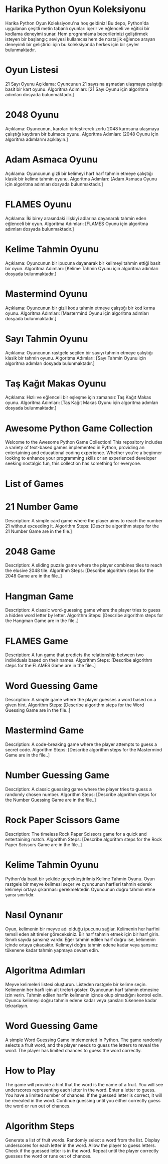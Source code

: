 # Harika Python Oyun Koleksiyonu
Harika Python Oyun Koleksiyonu'na hoş geldiniz! Bu depo, Python'da uygulanan çeşitli metin 
tabanlı oyunları içerir ve eğlenceli ve eğitici bir kodlama deneyimi sunar.
Hem programlama becerilerinizi geliştirmek isteyen bir başlangıç seviyesi kullanıcısı hem de nostaljik eğlence arayan 
deneyimli bir geliştirici için bu koleksiyonda herkes için bir şeyler bulunmaktadır.

# Oyun Listesi
21 Sayı Oyunu
Açıklama: Oyuncunun 21 sayısına aşmadan ulaşmaya çalıştığı basit bir kart oyunu.
Algoritma Adımları: [21 Sayı Oyunu için algoritma adımları dosyada bulunmaktadır.]

# 2048 Oyunu
Açıklama: Oyuncunun, karoları birleştirerek zorlu 2048 karosuna ulaşmaya çalıştığı kaydıran bir bulmaca oyunu.
Algoritma Adımları: [2048 Oyunu için algoritma adımlarını açıklayın.]

# Adam Asmaca Oyunu
Açıklama: Oyuncunun gizli bir kelimeyi harf harf tahmin etmeye çalıştığı klasik bir kelime tahmin oyunu.
Algoritma Adımları: [Adam Asmaca Oyunu için algoritma adımları dosyada bulunmaktadır.]

# FLAMES Oyunu
Açıklama: İki birey arasındaki ilişkiyi adlarına dayanarak tahmin eden eğlenceli bir oyun.
Algoritma Adımları: [FLAMES Oyunu için algoritma adımları dosyada bulunmaktadır.]

# Kelime Tahmin Oyunu
Açıklama: Oyuncunun bir ipucuna dayanarak bir kelimeyi tahmin ettiği basit bir oyun.
Algoritma Adımları: [Kelime Tahmin Oyunu için algoritma adımları dosyada bulunmaktadır.]

# Mastermind Oyunu
Açıklama: Oyuncunun bir gizli kodu tahmin etmeye çalıştığı bir kod kırma oyunu.
Algoritma Adımları: [Mastermind Oyunu için algoritma adımları dosyada bulunmaktadır.]

# Sayı Tahmin Oyunu
Açıklama: Oyuncunun rastgele seçilen bir sayıyı tahmin etmeye çalıştığı klasik bir tahmin oyunu.
Algoritma Adımları: [Sayı Tahmin Oyunu için algoritma adımları dosyada bulunmaktadır.]

# Taş Kağıt Makas Oyunu
Açıklama: Hızlı ve eğlenceli bir eşleşme için zamansız Taş Kağıt Makas oyunu.
Algoritma Adımları: [Taş Kağıt Makas Oyunu için algoritma adımları dosyada bulunmaktadır.]


# Awesome Python Game Collection
Welcome to the Awesome Python Game Collection! This repository includes a variety of text-based games 
implemented in Python, providing an entertaining and educational coding experience. Whether you're a 
beginner looking to enhance your programming skills or an experienced developer 
seeking nostalgic fun, this collection has something for everyone.


# List of Games

# 21 Number Game
Description: A simple card game where the player aims to reach the number 21 without exceeding it.
Algorithm Steps: [Describe algorithm steps for the 21 Number Game are in the file.]

# 2048 Game
Description: A sliding puzzle game where the player combines tiles to reach the elusive 2048 tile.
Algorithm Steps: [Describe algorithm steps for the 2048 Game are in the file..]

# Hangman Game
Description: A classic word-guessing game where the player tries to guess a hidden word letter by letter.
Algorithm Steps: [Describe algorithm steps for the Hangman Game are in the file..]

# FLAMES Game
Description: A fun game that predicts the relationship between two individuals based on their names.
Algorithm Steps: [Describe algorithm steps for the FLAMES Game are in the file..]

# Word Guessing Game
Description: A simple game where the player guesses a word based on a given hint.
Algorithm Steps: [Describe algorithm steps for the Word Guessing Game are in the file..]

# Mastermind Game
Description: A code-breaking game where the player attempts to guess a secret code.
Algorithm Steps: [Describe algorithm steps for the Mastermind Game are in the file..]

# Number Guessing Game
Description: A classic guessing game where the player tries to guess a randomly chosen number.
Algorithm Steps: [Describe algorithm steps for the Number Guessing Game are in the file..]

# Rock Paper Scissors Game
Description: The timeless Rock Paper Scissors game for a quick and entertaining match.
Algorithm Steps: [Describe algorithm steps for the Rock Paper Scissors Game are in the file..]



# Kelime Tahmin Oyunu
Python'da basit bir şekilde gerçekleştirilmiş Kelime Tahmin Oyunu. 
Oyun rastgele bir meyve kelimesi seçer ve oyuncunun harfleri 
tahmin ederek kelimeyi ortaya çıkarması gerekmektedir. Oyuncunun doğru tahmin etme şansı sınırlıdır.

# Nasıl Oynanır
Oyun, kelimenin bir meyve adı olduğu ipucunu sağlar.
Kelimenin her harfini temsil eden alt tireler göreceksiniz.
Bir harf tahmin etmek için bir harf girin. Sınırlı sayıda şansınız vardır.
Eğer tahmin edilen harf doğru ise, kelimenin içinde ortaya çıkacaktır.
Kelimeyi doğru tahmin edene kadar veya şansınız tükenene kadar tahmin yapmaya devam edin.

# Algoritma Adımları
Meyve kelimeleri listesi oluşturun.
Listeden rastgele bir kelime seçin.
Kelimenin her harfi için alt tireleri göster.
Oyuncunun harf tahmin etmesine izin verin.
Tahmin edilen harfin kelimenin içinde olup olmadığını kontrol edin.
Oyuncu kelimeyi doğru tahmin edene kadar veya şansları tükenene kadar tekrarlayın.

# Word Guessing Game
A simple Word Guessing Game implemented in Python. 
The game randomly selects a fruit word, and the player needs to 
guess the letters to reveal the word. The player has limited chances to guess the word correctly.

# How to Play
The game will provide a hint that the word is the name of a fruit.
You will see underscores representing each letter in the word.
Enter a letter to guess. You have a limited number of chances.
If the guessed letter is correct, it will be revealed in the word.
Continue guessing until you either correctly guess the word or run out of chances.

# Algorithm Steps
Generate a list of fruit words.
Randomly select a word from the list.
Display underscores for each letter in the word.
Allow the player to guess letters.
Check if the guessed letter is in the word.
Repeat until the player correctly guesses the word or runs out of chances.

